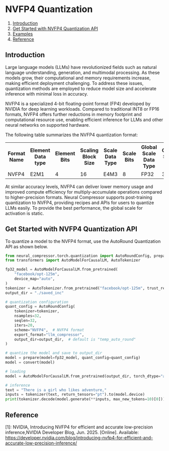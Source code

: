 NVFP4 Quantization
==================

1. [Introduction](#introduction)
2. [Get Started with NVFP4 Quantization API](#get-started-with-nvfp4-quantization-api)
3. [Examples](#examples)
4. [Reference](#reference)

## Introduction

Large language models (LLMs) have revolutionized fields such as natural language understanding, generation, and multimodal processing. As these models grow, their computational and memory requirements increase, making efficient deployment challenging. To address these issues, quantization methods are employed to reduce model size and accelerate inference with minimal loss in accuracy.

NVFP4 is a specialized 4-bit floating-point format (FP4) developed by NVIDIA for deep learning workloads. Compared to traditional INT8 or FP16 formats, NVFP4 offers further reductions in memory footprint and computational resource use, enabling efficient inference for LLMs and other neural networks on supported hardware.

The following table summarizes the NVFP4 quantization format:

<table>
  <tr>
    <th>Format Name</th>
    <th>Element Data type</th>
    <th>Element Bits</th>
    <th>Scaling Block Size</th>
    <th>Scale Data Type</th> 
    <th>Scale Bits</th>
    <th>Global Scale Data Type</th> 
    <th>Global Scale Bits</th>
  </tr>
  <tr>
    <td>NVFP4</td>
    <td>E2M1</td>
    <td>4</td>
    <td>16</td>
    <td>E4M3</td> 
    <td>8</td>
    <td>FP32</td> 
    <td>32</td>
  </tr>
</table>

At similar accuracy levels, NVFP4 can deliver lower memory usage and improved compute efficiency for multiply-accumulate operations compared to higher-precision formats. Neural Compressor supports post-training quantization to NVFP4, providing recipes and APIs for users to quantize LLMs easily. To provide the best performance, the global scale for activation is static.

## Get Started with NVFP4 Quantization API

To quantize a model to the NVFP4 format, use the AutoRound Quantization API as shown below.

```python
from neural_compressor.torch.quantization import AutoRoundConfig, prepare, convert
from transformers import AutoModelForCausalLM, AutoTokenizer

fp32_model = AutoModelForCausalLM.from_pretrained(
    "facebook/opt-125m",
    device_map="auto",
)
tokenizer = AutoTokenizer.from_pretrained("facebook/opt-125m", trust_remote_code=True)
output_dir = "./saved_inc"

# quantization configuration
quant_config = AutoRoundConfig(
    tokenizer=tokenizer,
    nsamples=32,
    seqlen=32,
    iters=20,
    scheme="NVFP4",  # NVFP4 format
    export_format="llm_compressor",
    output_dir=output_dir,  # default is "temp_auto_round"
)

# quantize the model and save to output_dir
model = prepare(model=fp32_model, quant_config=quant_config)
model = convert(model)

# loading
model = AutoModelForCausalLM.from_pretrained(output_dir, torch_dtype="auto", device_map="auto")

# inference
text = "There is a girl who likes adventure,"
inputs = tokenizer(text, return_tensors="pt").to(model.device)
print(tokenizer.decode(model.generate(**inputs, max_new_tokens=10)[0]))
```

## Reference

[1]: NVIDIA, Introducing NVFP4 for efficient and accurate low-precision inference,NVIDIA Developer Blog, Jun. 2025. [Online]. Available: https://developer.nvidia.com/blog/introducing-nvfp4-for-efficient-and-accurate-low-precision-inference/